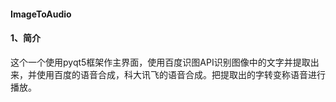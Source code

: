 ####  ImageToAudio
#### 1、简介
这个一个使用pyqt5框架作主界面，使用百度识图API识别图像中的文字并提取出来，并使用百度的语音合成，科大讯飞的语音合成。把提取出的字转变称语音进行播放。
